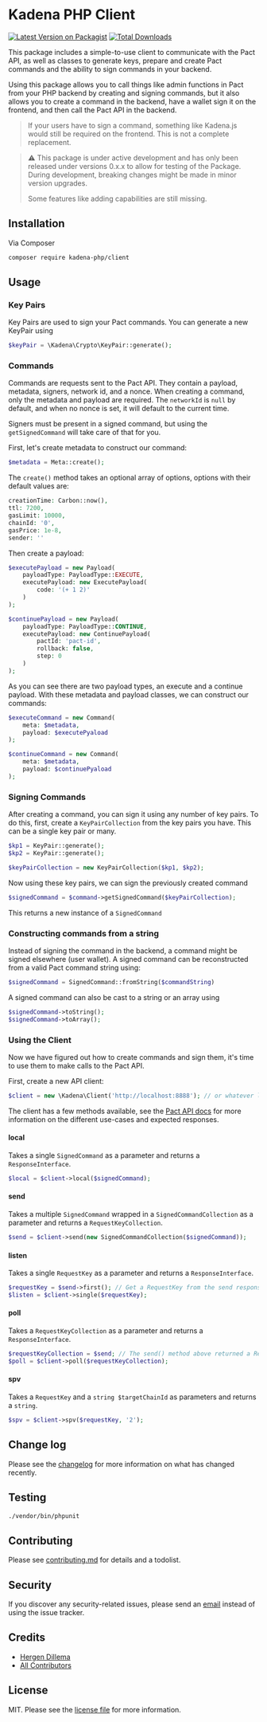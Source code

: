# Kadena PHP Client

[![Latest Version on Packagist][ico-version]][link-packagist]
[![Total Downloads][ico-downloads]][link-downloads]

This package includes a simple-to-use client to communicate with the Pact API, as well as classes to generate keys, prepare and create Pact commands and the ability to sign commands in your backend.

Using this package allows you to call things like admin functions in Pact from your PHP backend by creating and signing commands, but it also allows you to create a command in the backend, have a wallet sign it on the frontend, and then call the Pact API in the backend.

> If your users have to sign a command, something like Kadena.js would still be required on the frontend. This is not a complete replacement.

> ⚠️ This package is under active development and has only been released under versions 0.x.x to allow for testing of the Package. During development, breaking changes might be made in minor version upgrades.
> 
> Some features like adding capabilities are still missing.

## Installation

Via Composer

``` bash
composer require kadena-php/client
```

## Usage
### Key Pairs
Key Pairs are used to sign your Pact commands. You can generate a new KeyPair using

```php
$keyPair = \Kadena\Crypto\KeyPair::generate();
```
### Commands
Commands are requests sent to the Pact API. 
They contain a payload, metadata, signers, network id, and a nonce. 
When creating a command, only the metadata and payload are required. 
The `networkId` is `null` by default, and when no nonce is set, it will default to the current time.

Signers must be present in a signed command, but using the `getSignedCommand` will take care of that for you.

First, let's create metadata to construct our command:

```php
$metadata = Meta::create();
```
The `create()` method takes an optional array of options, options with their default values are:
```php
creationTime: Carbon::now(),
ttl: 7200,
gasLimit: 10000,
chainId: '0',
gasPrice: 1e-8,
sender: ''
```
Then create a payload:
```php
$executePayload = new Payload(
    payloadType: PayloadType::EXECUTE,
    executePayload: new ExecutePayload(
        code: '(+ 1 2)'
    )
);

$continuePayload = new Payload(
    payloadType: PayloadType::CONTINUE,
    executePayload: new ContinuePayload(
        pactId: 'pact-id',
        rollback: false,
        step: 0
    )
);
```
As you can see there are two payload types, an execute and a continue payload. With these metadata and payload classes, we can construct our commands:
```php
$executeCommand = new Command(
    meta: $metadata,
    payload: $executePyaload
);

$continueCommand = new Command(
    meta: $metadata,
    payload: $continuePyaload
);
```

### Signing Commands
After creating a command, you can sign it using any number of key pairs. To do this, first, create a `KeyPairCollection` from the key pairs you have. This can be a single key pair or many.
```php
$kp1 = KeyPair::generate();
$kp2 = KeyPair::generate();

$keyPairCollection = new KeyPairCollection($kp1, $kp2);
```

Now using these key pairs, we can sign the previously created command
```php
$signedCommand = $command->getSignedCommand($keyPairCollection);
```
This returns a new instance of a `SignedCommand`

### Constructing commands from a string
Instead of signing the command in the backend, a command might be signed elsewhere (user wallet). 
A signed command can be reconstructed from a valid Pact command string using:
```php
$signedCommand = SignedCommand::fromString($commandString)
```
A signed command can also be cast to a string or an array using
```php
$signedCommand->toString();
$signedCommand->toArray();
```

### Using the Client
Now we have figured out how to create commands and sign them, it's time to use them to make calls to the Pact API.

First, create a new API client:

```php
$client = new \Kadena\Client('http://localhost:8888'); // or whatever local config you have
```
The client has a few methods available, 
see the [Pact API docs](https://api.chainweb.com/openapi/pact.html#tag/endpoint-local) for more information on the different use-cases
and expected responses.
#### local
Takes a single `SignedCommand` as a parameter and returns a `ResponseInterface`.
```php
$local = $client->local($signedCommand);
```
#### send
Takes a multiple `SignedCommand` wrapped in a `SignedCommandCollection` as a parameter and returns a `RequestKeyCollection`.
```php
$send = $client->send(new SignedCommandCollection($signedCommand));
```
#### listen
Takes a single `RequestKey` as a parameter and returns a `ResponseInterface`.
```php
$requestKey = $send->first(); // Get a RequestKey from the send response above
$listen = $client->single($requestKey);
```
#### poll
Takes a `RequestKeyCollection` as a parameter and returns a `ResponseInterface`.
```php
$requestKeyCollection = $send; // The send() method above returned a RequestKeyCollection
$poll = $client->poll($requestKeyCollection);
```
#### spv
Takes a `RequestKey` and a `string $targetChainId` as parameters and returns a `string`.
```php
$spv = $client->spv($requestKey, '2');
```


## Change log

Please see the [changelog](changelog.md) for more information on what has changed recently.

## Testing

``` bash
./vendor/bin/phpunit
```

## Contributing

Please see [contributing.md](contributing.md) for details and a todolist.

## Security

If you discover any security-related issues, please send an [email](mailto:hergen.dillema@gmail.com) instead of using the issue tracker.

## Credits

- [Hergen Dillema][link-author]
- [All Contributors][link-contributors]

## License

MIT. Please see the [license file](license.md) for more information.

[ico-version]: https://img.shields.io/packagist/v/kadena-php/client.svg?style=flat-square
[ico-downloads]: https://img.shields.io/packagist/dt/kadena-php/client.svg?style=flat-square

[link-packagist]: https://packagist.org/packages/kadena-php/client
[link-downloads]: https://packagist.org/packages/kadena-php/client
[link-author]: https://github.com/hergend
[link-contributors]: ../../contributors
